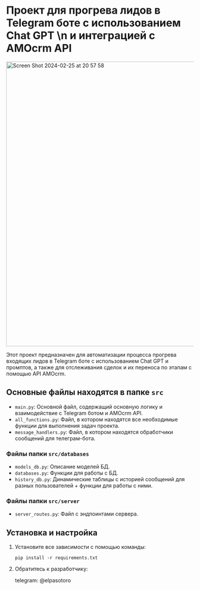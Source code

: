 # Проект для прогрева лидов в Telegram боте с использованием Chat GPT \n и интеграцией с AMOcrm API

<img width="766" alt="Screen Shot 2024-02-25 at 20 57 58" src="https://github.com/itsjustadev/ai-crm-project/assets/86054371/74ec6437-2016-4dad-ab34-ed673067b04d">

Этот проект предназначен для автоматизации процесса прогрева входящих лидов в Telegram боте с использованием Chat GPT и промптов, а также для отслеживания сделок и их переноса по этапам с помощью API AMOcrm.

## Основные файлы находятся в папке `src`

- `main.py`: Основной файл, содержащий основную логику и взаимодействие с Telegram ботом и AMOcrm API.
- `all_functions.py`: Файл, в котором находятся все необходимые функции для выполнения задач проекта.
- `message_handlers.py`: Файл, в котором находятся обработчики сообщений для телеграм-бота.

### Файлы папки `src/databases`

- `models_db.py`: Описание моделей БД.
- `databases.py`: Функции для работы с БД.
- `history_db.py`: Динамические таблицы с историей сообщений для разных пользователей + функции для работы с ними.

### Файлы папки `src/server`

- `server_routes.py`: Файл с эндпоинтами сервера.

## Установка и настройка

1. Установите все зависимости с помощью команды:

   ```shell
   pip install -r requirements.txt
   ```

2. Обратитесь к разработчику:

   telegram: @elpasotoro
